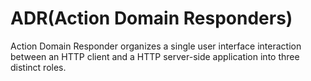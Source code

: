 # ADR(Action Domain Responders)
Action Domain Responder organizes a single user
interface interaction between an HTTP client and a HTTP server-side application into three distinct roles.
